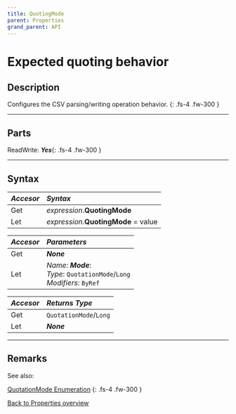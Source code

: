 ```yaml
---
title: QuotingMode
parent: Properties
grand_parent: API
---
```


# Expected quoting behavior

## Description
Configures the CSV parsing/writing operation behavior.
{: .fs-4 .fw-300 }

---

## Parts
ReadWrite: **_Yes_**{: .fs-4 .fw-300 }

---

## Syntax

|**_Accesor_**|**_Syntax_**|
|:----------|:----------|
|Get|*expression*.**QuotingMode**|
|Let|*expression*.**QuotingMode** = value|

|**_Accesor_**|**_Parameters_**|
|:----------|:----------|
|Get|**_None_**|
|Let|*Name*: **_Mode_**:<br>*Type*: `QuotationMode`/`Long`<br>*Modifiers*: `ByRef`|

|**_Accesor_**|**_Returns Type_**|
|:----------|:----------|
|Get|`QuotationMode`/`Long`|
|Let|**_None_**|

---

## Remarks

See also:

[QuotationMode Enumeration](https://ws-garcia.github.io/VBA-CSV-interface/api/enumerations/quotationmode.html)
{: .fs-4 .fw-300 }

[Back to Properties overview](https://ws-garcia.github.io/VBA-CSV-interface/api/properties/)